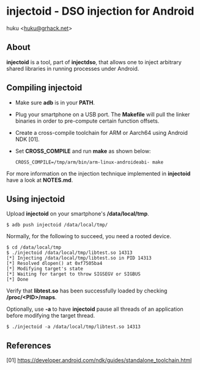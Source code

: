 # injectoid - DSO injection for Android

huku &lt;[huku@grhack.net](mailto:huku@grhack.net)&gt;

## About

**injectoid** is a tool, part of **injectdso**, that allows one to inject
arbitrary shared libraries in running processes under Android.


## Compiling injectoid

  * Make sure **adb** is in your **PATH**.

  * Plug your smartphone on a USB port. The **Makefile** will pull the linker
    binaries in order to pre-compute certain function offsets.

  * Create a cross-compile toolchain for ARM or Aarch64 using Android NDK [01].

  * Set **CROSS\_COMPILE** and run **make** as shown below:

    ```
    CROSS_COMPILE=/tmp/arm/bin/arm-linux-androideabi- make
    ```

For more information on the injection technique implemented in **injectoid**
have a look at **NOTES.md**.


## Using injectoid

Upload **injectoid** on your smartphone's **/data/local/tmp**.

```
$ adb push injectoid /data/local/tmp/
```

Normally, for the following to succeed, you need a rooted device.

```
$ cd /data/local/tmp
$ ./injectoid /data/local/tmp/libtest.so 14313
[*] Injecting /data/local/tmp/libtest.so in PID 14313
[*] Resolved dlopen() at 0xf7505ba4
[*] Modifying target's state
[*] Waiting for target to throw SIGSEGV or SIGBUS
[*] Done
```

Verify that **libtest.so** has been successfully loaded by checking
**/proc/\<PID\>/maps**.

Optionally, use **-a** to have **injectoid** pause all threads of an application
before modifying the target thread.

```
$ ./injectoid -a /data/local/tmp/libtest.so 14313
```

## References

[01] <https://developer.android.com/ndk/guides/standalone_toolchain.html>

